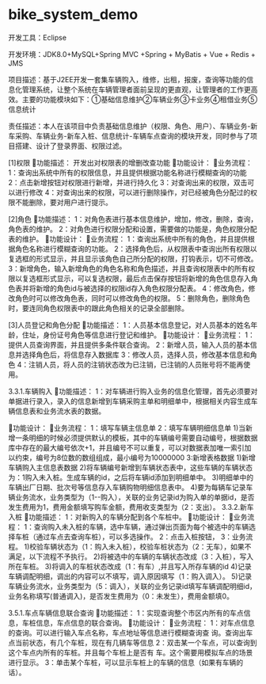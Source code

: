 # bike_system_demo
开发工具：Eclipse

开发环境：JDK8.0+MySQL+Spring MVC +Spring + MyBatis + Vue + Redis + JMS

项目描述：基于J2EE开发一套集车辆购入，维修，出租，报废，查询等功能的信息化管理系统，让整个系统在车辆管理者面前呈现的更直观，让管理者的工作更高效。主要的功能模块如下：①基础信息维护②车辆业务③卡业务④租借业务⑤信息统计

责任描述：本人在该项目中负责基础信息维护（权限、角色、用户）、车辆业务-新车采购、车辆业务-新车入桩、信息统计-车辆车点查询的模块开发，同时参与了项目搭建、设计了登录界面、权限过滤。

[1]权限
功能描述：
开发出对权限表的增删改查功能
功能设计：
业务流程：
1：查询出系统中所有的权限信息，并且提供根据功能名称进行模糊查询的功能
2：点击新增按钮对权限进行新增，并进行持久化
3：对查询出来的权限，双击可以进行修改
4：对查询出来的权限，可以进行删除操作，对已经被角色分配过的权限不能删除，要对用户进行提示。

[2]角色
功能描述：
1：对角色表进行基本信息维护，增加，修改，删除，查询，角色表的维护。
2：对角色进行权限分配和设置，需要做的功能是，角色权限分配表的维护。
功能设计：
业务流程：
1：查询出系统中所有的角色，并且提供根据角色名称进行模糊查询的功能。
2：选择角色后，从权限表中查询出所有权限以复选框的形式显示，并且显示该角色自己所分配的权限，打钩表示，切不可修改。
3：新增角色，输入新增角色的角色名称和角色描述，并且查询权限表中的所有权限以复选框形式显示，可以复选权限，最后点击保存按钮将新增的角色信息存入角色表并将新增的角色id与被选择的权限id存入角色权限分配表。
4：修改角色，修改角色时可以修改角色表，同时可以修改角色的权限。
5：删除角色，删除角色时，要连同角色权限表中的跟此角色相关的记录全部删除。

[3]人员登记和角色分配
功能描述：
1：人员基本信息登记，对人员基本的姓名年龄，住址，身份证号角色等信息进行登记和维护。
功能设计：
业务流程：
1：提供人员查询界面，并且提供多条件联合查询。
2：新增人员，输入人员的基本信息并选择角色后，将信息存入数据库
3：修改人员，选择人员，修改基本信息和角色
4：注销人员，将人员的注销状态改为已注销，已注销的人员账号将不能再使用。

3.3.1.车辆购入
功能描述：
1：对车辆进行购入业务的信息化管理，首先必须要对单据进行录入，录入的信息新增到车辆采购主单和明细单中，根据相关内容生成车辆信息表和业务流水表的数据。

功能设计：
业务流程：
1：填写车辆主信息单
2：填写车辆明细信息单
1)当新增一条明细的时候必须提供默认的模板，其中的车辆编号需要自动编号，根据数据库中存在的最大编号依次+1，并且编号不可以重复，可以对数据表加唯一索引加以约束，编号为8位数的数组组成，最小编号为10000000
        3:新增表格数据
1)新增车辆购入主信息表数据
2)将车辆编号新增到车辆状态表中，这些车辆的车辆状态为：1购入未入桩。生成车辆的id，之后将车辆id添加到明细单中。
3)明细单中的车辆出厂日期、批次号等信息存入车辆购物明细信息表中。
4)要为每辆车记录车辆业务流水，业务类型为（1--购入），关联的业务记录id为购入单的单据id，是否发生费用为1，费用金额填写购车金额，费用收支类型为（2：支出）。
3.3.2.新车入桩
功能描述：
1：对新购入的车辆分配到各个车桩中。
功能设计：
业务流程：
1：查询购入未入桩的车辆，选中车辆，通过弹出页面为每个被选中的车辆选择车桩（通过车点去查询车桩），可以多选操作。
2：点击入桩按钮，
3：业务流程。
1)校验车辆状态为（1：购入未入桩），校验车桩状态为（2：无车），如果不满足，以下流程不予执行。
2)将被选中的车辆的车辆状态改成（3：入桩），写入所在车桩。
3)将调入的车桩状态改成（1：有车）,并且写入所存车辆的id
4)记录车辆调配明细，调出的内容可以不填写，调入原因填写（1：购入调入）。
5)记录车辆业务流水，业务类型为（5：调入），关联的业务记录id填写车辆调配明细id，业务名称填写(普通调入)，是否发生费用为（0：未发生），费用金额填0。

3.5.1.车点车辆信息联合查询
功能描述：
1：实现查询整个市区内所有的车点信息，车桩信息，车点信息的联合查询。
功能设计：
业务流程：
1：对车点信息的查询。可以进行输入车点名称，车点地址等信息进行模糊查询查
询。查询出车点当前状态，有几个车桩，现在有几辆车等信息
2：双击某一个车点，可以查询到这个车点内所有的车桩。并且每个车桩上是否有
车。这个需要用模拟车点的场景进行显示。
3：单击某个车桩，可以显示车桩上的车辆的信息（如果有车辆的话）。
